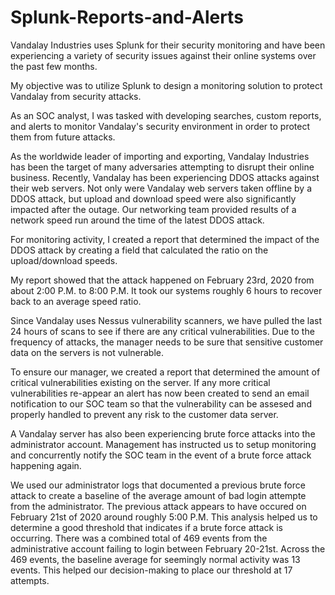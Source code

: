 # Splunk-Reports-and-Alerts

Vandalay Industries uses Splunk for their security monitoring and have been experiencing a variety of security issues against their online systems over the past few months.

My objective was to utilize Splunk to design a monitoring solution to protect Vandalay from security attacks.

As an SOC analyst, I was tasked with developing searches, custom reports, and alerts to monitor Vandalay's security environment in order to protect them from future attacks.

  As the worldwide leader of importing and exporting, Vandalay Industries has been the target of many adversaries attempting to disrupt their online business. Recently, Vandalay has been experiencing DDOS attacks against their web servers.
Not only were Vandalay web servers taken offline by a DDOS attack, but upload and download speed were also significantly impacted after the outage. Our networking team provided results of a network speed run around the time of the latest DDOS attack.

For monitoring activity, I created a report that determined the impact of the DDOS attack by creating a field that calculated the ratio on the upload/download speeds.

My report showed that the attack happened on February 23rd, 2020 from about 2:00 P.M. to 8:00 P.M. It took our systems roughly 6 hours to recover back to an average speed ratio.







Since Vandalay uses Nessus vulnerability scanners, we have pulled the last 24 hours of scans to see if there are any critical vulnerabilities. Due to the frequency of attacks, the manager needs to be sure that sensitive customer data on the servers is not vulnerable.

To ensure our manager, we created a report that determined the amount of critical vulnerabilities existing on the server. If any more critical vulnerabilities re-appear an alert has now been created to send an email notification to our SOC team so that the vulnerability
can be assesed and properly handled to prevent any risk to the customer data server. 






A Vandalay server has also been experiencing brute force attacks into the administrator account. Management has instructed us to setup monitoring and concurrently notify the SOC team in the event of a brute force attack happening again. 

We used our administrator logs that documented a previous brute force attack to create a baseline of the average amount of bad login attempte from the administrator. The previous attack appears to have occured on February 21st of 2020 around roughly 5:00 P.M. 
This analysis helped us to determine a good threshold that indicates if a brute force attack is occurring. There was a combined total of 469 events from the administrative account failing to login between February 20-21st. Across the 469 events, the baseline average 
for seemingly normal activity was 13 events. This helped our decision-making to place our threshold at 17 attempts.  
